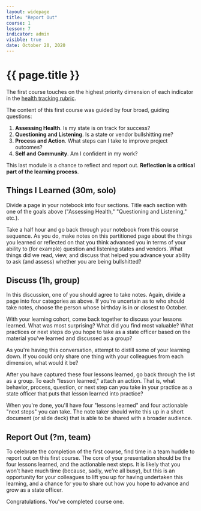 ```yaml
---
layout: widepage
title: "Report Out"
course: 1
lesson: 7
indicator: admin
visible: true
date: October 20, 2020
---
```


# {{ page.title }}

The first course touches on the highest priority dimension of each indicator in the [health tracking rubric](/rubric/).

The content of this first course was guided by four broad, guiding questions:

1. **Assessing Health**. Is my state is on track for success?
2. **Questioning and Listening**. Is a state or vendor bullshitting me?
3. **Process and Action**. What steps can I take to improve project outcomes?
4. **Self and Community**. Am I confident in my work?

This last module is a chance to reflect and report out. **Reflection is a critical part of the learning process**.

## Things I Learned (30m, solo)

Divide a page in your notebook into four sections. Title each section with one of the goals above ("Assessing Health," "Questioning and Listening," etc.).

Take a half hour and go back through your notebook from this course sequence. As you do, make notes on this partitioned page about the things you learned or reflected on that you think advanced you in terms of your ability to (for example) question and listening states and vendors. What things did we read, view, and discuss that helped you advance your ability to ask (and assess) whether you are being bullshitted?

## Discuss (1h, group)

In this discussion, one of you should agree to take notes. Again, divide a page into four categories as above. If you're uncertain as to who should take notes, choose the person whose birthday is in or closest to October.

With your learning cohort, come back together to discuss your lessons learned. What was most surprising? What did you find most valuable? What practices or next steps do you hope to take as a state officer based on the material you've learned and discussed as a group?

As you're having this conversation, attempt to distill some of your learning down. If you could only share one thing with your colleagues from each dimension, what would it be? 

After you have captured these four lessons learned, go back through the list as a group. To each "lesson learned," attach an action. That is, what behavior, process, question, or next step can you take in your practice as a state officer that puts that lesson learned into practice?

When you're done, you'll have four "lessons learned" and four actionable "next steps" you can take. The note taker should write this up in a short document (or slide deck) that is able to be shared with a broader audience.

## Report Out (?m, team)

To celebrate the completion of the first course, find time in a team huddle to report out on this first course. The core of your presentation should be the four lessons learned, and the actionable next steps. It is likely that you won't have much time (because, sadly, we're all busy), but this is an opportunity for your colleagues to lift you up for having undertaken this learning, and a chance for you to share out how you hope to advance and grow as a state officer.

Congratulations. You've completed course one. 
